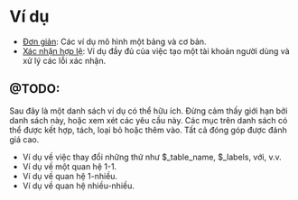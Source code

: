# Ví dụ

- [Đơn giản](examples/simple): Các ví dụ mô hình một bảng và cơ bản.
- [Xác nhận hợp lệ](examples/validation): Ví dụ đầy đủ của việc tạo một tài khoản người dùng và xử lý các lỗi xác nhận.

## @TODO:

Sau đây là một danh sách ví dụ có thể hữu ích.
Đừng cảm thấy giới hạn bởi danh sách này, hoặc xem xét các yêu cầu này.
Các mục trên danh sách có thể được kết hợp, tách, loại bỏ hoặc thêm vào.
Tất cả đóng góp được đánh giá cao.

- Ví dụ về việc thay đổi những thứ như $_table_name, $_labels, với, v.v.
- Ví dụ về một quan hệ 1-1.
- Ví dụ về quan hệ 1-nhiều.
- Ví dụ về quan hệ nhiều-nhiều.
